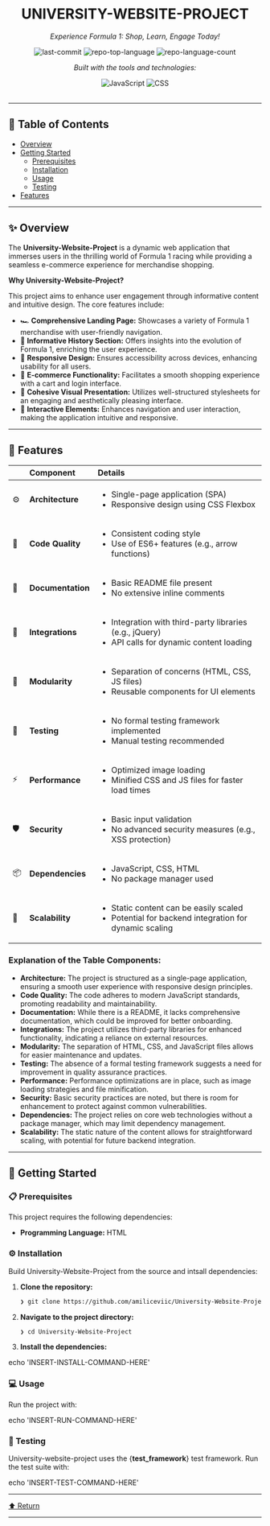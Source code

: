 <div id="top">

<!-- HEADER STYLE: CLASSIC -->
<div align="center">


# UNIVERSITY-WEBSITE-PROJECT

<em>Experience Formula 1: Shop, Learn, Engage Today!</em>

<!-- BADGES -->
<img src="https://img.shields.io/github/last-commit/amiliceviic/University-Website-Project?style=flat&logo=git&logoColor=white&color=0080ff" alt="last-commit">
<img src="https://img.shields.io/github/languages/top/amiliceviic/University-Website-Project?style=flat&color=0080ff" alt="repo-top-language">
<img src="https://img.shields.io/github/languages/count/amiliceviic/University-Website-Project?style=flat&color=0080ff" alt="repo-language-count">

<em>Built with the tools and technologies:</em>

<img src="https://img.shields.io/badge/JavaScript-F7DF1E.svg?style=flat&logo=JavaScript&logoColor=black" alt="JavaScript">
<img src="https://img.shields.io/badge/CSS-663399.svg?style=flat&logo=CSS&logoColor=white" alt="CSS">

</div>
<br>

---

## 📄 Table of Contents

- [Overview](#-overview)
- [Getting Started](#-getting-started)
    - [Prerequisites](#-prerequisites)
    - [Installation](#-installation)
    - [Usage](#-usage)
    - [Testing](#-testing)
- [Features](#-features)

---

## ✨ Overview

The **University-Website-Project** is a dynamic web application that immerses users in the thrilling world of Formula 1 racing while providing a seamless e-commerce experience for merchandise shopping.

**Why University-Website-Project?**

This project aims to enhance user engagement through informative content and intuitive design. The core features include:

- 🏎️ **Comprehensive Landing Page:** Showcases a variety of Formula 1 merchandise with user-friendly navigation.
- 📜 **Informative History Section:** Offers insights into the evolution of Formula 1, enriching the user experience.
- 📱 **Responsive Design:** Ensures accessibility across devices, enhancing usability for all users.
- 🛒 **E-commerce Functionality:** Facilitates a smooth shopping experience with a cart and login interface.
- 🎨 **Cohesive Visual Presentation:** Utilizes well-structured stylesheets for an engaging and aesthetically pleasing interface.
- 🔄 **Interactive Elements:** Enhances navigation and user interaction, making the application intuitive and responsive.

---

## 📌 Features

|      | Component       | Details                              |
| :--- | :-------------- | :----------------------------------- |
| ⚙️  | **Architecture**  | <ul><li>Single-page application (SPA)</li><li>Responsive design using CSS Flexbox</li></ul> |
| 🔩 | **Code Quality**  | <ul><li>Consistent coding style</li><li>Use of ES6+ features (e.g., arrow functions)</li></ul> |
| 📄 | **Documentation** | <ul><li>Basic README file present</li><li>No extensive inline comments</li></ul> |
| 🔌 | **Integrations**  | <ul><li>Integration with third-party libraries (e.g., jQuery)</li><li>API calls for dynamic content loading</li></ul> |
| 🧩 | **Modularity**    | <ul><li>Separation of concerns (HTML, CSS, JS files)</li><li>Reusable components for UI elements</li></ul> |
| 🧪 | **Testing**       | <ul><li>No formal testing framework implemented</li><li>Manual testing recommended</li></ul> |
| ⚡️  | **Performance**   | <ul><li>Optimized image loading</li><li>Minified CSS and JS files for faster load times</li></ul> |
| 🛡️ | **Security**      | <ul><li>Basic input validation</li><li>No advanced security measures (e.g., XSS protection)</li></ul> |
| 📦 | **Dependencies**  | <ul><li>JavaScript, CSS, HTML</li><li>No package manager used</li></ul> |
| 🚀 | **Scalability**   | <ul><li>Static content can be easily scaled</li><li>Potential for backend integration for dynamic scaling</li></ul> |


### Explanation of the Table Components:

- **Architecture:** The project is structured as a single-page application, ensuring a smooth user experience with responsive design principles.
- **Code Quality:** The code adheres to modern JavaScript standards, promoting readability and maintainability.
- **Documentation:** While there is a README, it lacks comprehensive documentation, which could be improved for better onboarding.
- **Integrations:** The project utilizes third-party libraries for enhanced functionality, indicating a reliance on external resources.
- **Modularity:** The separation of HTML, CSS, and JavaScript files allows for easier maintenance and updates.
- **Testing:** The absence of a formal testing framework suggests a need for improvement in quality assurance practices.
- **Performance:** Performance optimizations are in place, such as image loading strategies and file minification.
- **Security:** Basic security practices are noted, but there is room for enhancement to protect against common vulnerabilities.
- **Dependencies:** The project relies on core web technologies without a package manager, which may limit dependency management.
- **Scalability:** The static nature of the content allows for straightforward scaling, with potential for future backend integration.

---

## 🚀 Getting Started

### 📋 Prerequisites

This project requires the following dependencies:

- **Programming Language:** HTML

### ⚙️ Installation

Build University-Website-Project from the source and intsall dependencies:

1. **Clone the repository:**

    ```sh
    ❯ git clone https://github.com/amiliceviic/University-Website-Project
    ```

2. **Navigate to the project directory:**

    ```sh
    ❯ cd University-Website-Project
    ```

3. **Install the dependencies:**

echo 'INSERT-INSTALL-COMMAND-HERE'

### 💻 Usage

Run the project with:

echo 'INSERT-RUN-COMMAND-HERE'

### 🧪 Testing

University-website-project uses the {__test_framework__} test framework. Run the test suite with:

echo 'INSERT-TEST-COMMAND-HERE'

---

<div align="left"><a href="#top">⬆ Return</a></div>

---
